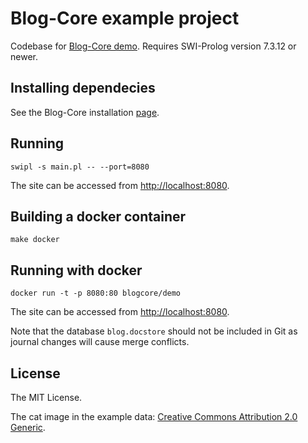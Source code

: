 # Blog-Core example project

Codebase for [Blog-Core demo](http://blog-core.net/page/demo). Requires
SWI-Prolog version 7.3.12 or newer.

## Installing dependecies

See the Blog-Core installation [page][deps].

[deps]:http://blog-core.net/page/installation

## Running

    swipl -s main.pl -- --port=8080

The site can be accessed from <http://localhost:8080>.

## Building a docker container

    make docker

## Running with docker

    docker run -t -p 8080:80 blogcore/demo

The site can be accessed from <http://localhost:8080>.

Note that the database `blog.docstore` should not be included in Git as journal
changes will cause merge conflicts.

## License

The MIT License.

The cat image in the example data: [Creative Commons Attribution 2.0 Generic](http://en.wikipedia.org/wiki/Odd-eyed_cat#/media/File:June_odd-eyed-cat_cropped.jpg).